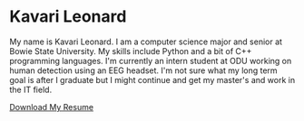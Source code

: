 
<html lang="en">
<head>
    <meta charset="UTF-8">
    <meta name="viewport" content="width=device-width, initial-scale=1.0">
    <link rel="stylesheet" href="styles.css">
</head>
<body>
    <div class="container">
        <h1>Kavari Leonard</h1>
        <p>My name is Kavari Leonard. I am a computer science major and senior at Bowie State University. My skills include Python and a bit of C++ programming languages. I'm currently an intern student at ODU working on human detection using an EEG headset. I'm not sure what my long term goal is after I graduate but I might continue and get my master's and work in the IT field.</p>
        <p><a href="https://docs.google.com/document/d/1pQ8YnJvgZO31xzqo8SPCstDVn22o3X18/view" target="_blank">Download My Resume</a></p>
    </div>
</body>
</html>
